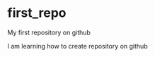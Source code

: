 first_repo
==========

My first repository on github

I am learning how to create repository on github
